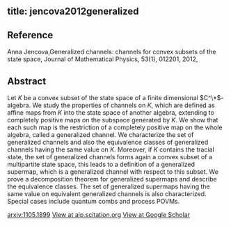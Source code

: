 title: jencova2012generalized
---


## Reference

Anna Jencova,Generalized channels: channels for convex subsets of the state space, Journal of Mathematical Physics, 53(1), 012201,  2012,

## Abstract 
  Let $K$ be a convex subset of the state space of a finite dimensional
$C^\*$-algebra. We study the properties of channels on $K$, which are defined as
affine maps from $K$ into the state space of another algebra, extending to
completely positive maps on the subspace generated by $K$. We show that each
such map is the restriction of a completely positive map on the whole algebra,
called a generalized channel. We characterize the set of generalized channels
and also the equivalence classes of generalized channels having the same value
on $K$. Moreover, if $K$ contains the tracial state, the set of generalized
channels forms again a convex subset of a multipartite state space, this leads
to a definition of a generalized supermap, which is a generalized channel with
respect to this subset. We prove a decomposition theorem for generalized
supermaps and describe the equivalence classes. The set of generalized
supermaps having the same value on equivalent generalized channels is also
characterized. Special cases include quantum combs and process POVMs.

    

[arxiv:1105.1899](https://arxiv.org/abs/1105.1899)
[View at aip.scitation.org](https://aip.scitation.org/doi/abs/10.1063/1.3676294)
[View at Google Scholar](https://scholar.google.com/scholar_lookup?arxiv_id=1105.1899) 